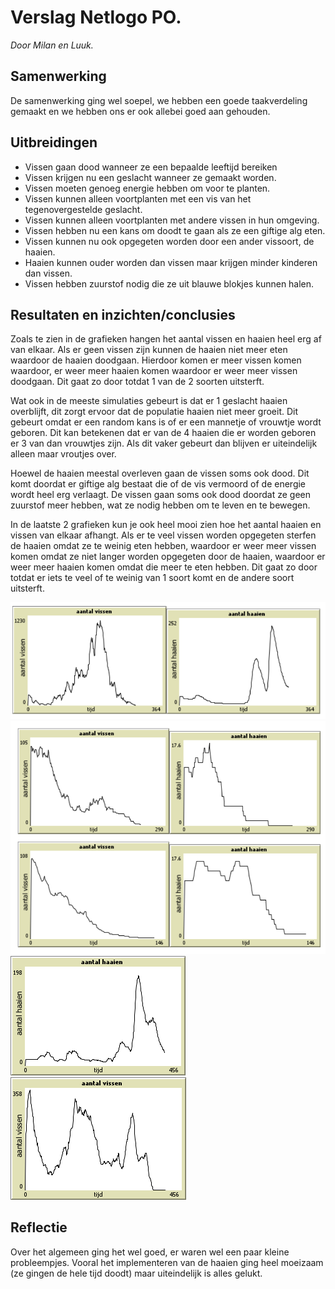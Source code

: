# Verslag Netlogo PO.
_Door Milan en Luuk._
## Samenwerking
De samenwerking ging wel soepel, we hebben een goede taakverdeling gemaakt en we
hebben ons er ook allebei goed aan gehouden.
## Uitbreidingen
- Vissen gaan dood wanneer ze een bepaalde leeftijd bereiken
- Vissen krijgen nu een geslacht wanneer ze gemaakt worden.
- Vissen moeten genoeg energie hebben om voor te planten.
- Vissen kunnen alleen voortplanten met een vis van het tegenovergestelde
geslacht.
- Vissen kunnen alleen voortplanten met andere vissen in hun omgeving.
- Vissen hebben nu een kans om doodt te gaan als ze een giftige alg eten.
- Vissen kunnen nu ook opgegeten worden door een ander vissoort, de haaien.
- Haaien kunnen ouder worden dan vissen maar krijgen minder kinderen dan
vissen.
- Vissen hebben zuurstof nodig die ze uit blauwe blokjes kunnen halen.
## Resultaten en inzichten/conclusies
Zoals te zien in de grafieken hangen het aantal vissen en haaien heel erg af van elkaar.
Als er geen vissen zijn kunnen de haaien niet meer eten waardoor de haaien doodgaan.
Hierdoor komen er meer vissen komen waardoor, er weer meer haaien komen waardoor er weer meer
vissen doodgaan. Dit gaat zo door totdat 1 van de 2 soorten uitsterft.

Wat ook in de meeste simulaties gebeurt is dat er 1 geslacht haaien overblijft, dit zorgt ervoor dat de populatie haaien niet meer groeit.
Dit gebeurt omdat er een random kans is of er een mannetje of vrouwtje wordt geboren. Dit kan betekenen dat er van de 4 haaien die er worden geboren er 3 van dan vrouwtjes zijn. 
Als dit vaker gebeurt dan blijven er uiteindelijk alleen maar vroutjes over.

Hoewel de haaien meestal overleven gaan de vissen soms ook dood. Dit komt doordat er giftige alg bestaat die of de vis vermoord of de energie wordt heel erg verlaagt.
De vissen gaan soms ook dood doordat ze geen zuurstof meer hebben, wat ze nodig hebben om te leven en te bewegen.

In de laatste 2 grafieken kun je ook heel mooi zien hoe het aantal haaien en vissen van elkaar afhangt. Als er te veel vissen worden opgegeten sterfen de haaien omdat ze te weinig eten hebben, waardoor er weer meer vissen komen omdat ze niet langer worden opgegeten door de haaien, waardoor er weer meer haaien komen omdat die meer te eten hebben. Dit gaat zo door totdat er iets te veel of te weinig van 1 soort komt en de andere soort uitsterft.

![grafieken_1](https://github.com/Milan2509/aquarium-netlogo/blob/main/grafieken/grafieken_1.png)
![grafieken_2](https://github.com/Milan2509/aquarium-netlogo/blob/main/grafieken/grafieken_2.png)
![grafiek_haaien](https://github.com/Milan2509/aquarium-netlogo/blob/main/grafieken/grafiek_haaien.png)
![grafiek_vissen](https://github.com/Milan2509/aquarium-netlogo/blob/main/grafieken/grafiek_vissen.png)
## Reflectie
Over het algemeen ging het wel goed, er waren wel een paar kleine probleempjes.
Vooral het implementeren van de haaien ging heel moeizaam (ze gingen de hele tijd
doodt) maar uiteindelijk is alles gelukt.
